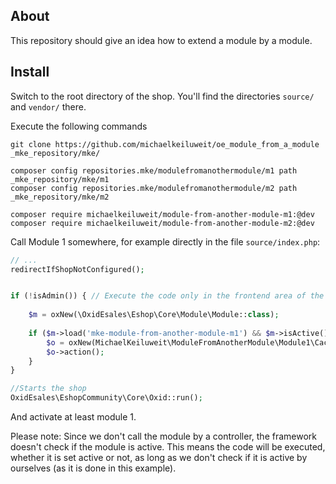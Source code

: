 
## About
This repository should give an idea how to extend a module by a module. 


## Install

Switch to the root directory of the shop. You'll find the directories `source/` and `vendor/` there.

Execute the following commands
```
git clone https://github.com/michaelkeiluweit/oe_module_from_a_module _mke_repository/mke/

composer config repositories.mke/modulefromanothermodule/m1 path _mke_repository/mke/m1
composer config repositories.mke/modulefromanothermodule/m2 path _mke_repository/mke/m2

composer require michaelkeiluweit/module-from-another-module-m1:@dev
composer require michaelkeiluweit/module-from-another-module-m2:@dev
```

Call Module 1 somewhere, for example directly in the file `source/index.php`:
```php
// ...
redirectIfShopNotConfigured();


if (!isAdmin()) { // Execute the code only in the frontend area of the shop.
    
    $m = oxNew(\OxidEsales\Eshop\Core\Module\Module::class);
    
    if ($m->load('mke-module-from-another-module-m1') && $m->isActive()) {
        $o = oxNew(MichaelKeiluweit\ModuleFromAnotherModule\Module1\Cache::class);
        $o->action();
    }
}

//Starts the shop
OxidEsales\EshopCommunity\Core\Oxid::run();
```

And activate at least module 1.  

Please note: Since we don't call the module by a controller, the framework doesn't check if the module is active.
This means the code will be executed, whether it is set active or not, as long as we don't check if it is active by ourselves (as it is done in this example).
